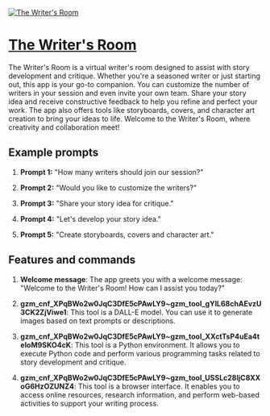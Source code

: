 [![The Writer's Room](https://files.oaiusercontent.com/file-bWOVwKXBOL2Ecq42njcQUInP?se=2123-10-17T12%3A55%3A33Z&sp=r&sv=2021-08-06&sr=b&rscc=max-age%3D31536000%2C%20immutable&rscd=attachment%3B%20filename%3D79a48e1f-b00b-453a-bebf-05cc66d0ea8b.png&sig=YTcuOtFUZEc%2BtmXM9X8Kyfw0avM4S8Nz6YoOw55R0ek%3D)](https://chat.openai.com/g/g-Qb0mexonh-the-writer-s-room)

# [The Writer's Room](https://chat.openai.com/g/g-Qb0mexonh-the-writer-s-room)

The Writer's Room is a virtual writer's room designed to assist with story development and critique. Whether you're a seasoned writer or just starting out, this app is your go-to companion. You can customize the number of writers in your session and even invite your own team. Share your story idea and receive constructive feedback to help you refine and perfect your work. The app also offers tools like storyboards, covers, and character art creation to bring your ideas to life. Welcome to the Writer's Room, where creativity and collaboration meet!

## Example prompts

1. **Prompt 1:** "How many writers should join our session?"

2. **Prompt 2:** "Would you like to customize the writers?"

3. **Prompt 3:** "Share your story idea for critique."

4. **Prompt 4:** "Let's develop your story idea."

5. **Prompt 5:** "Create storyboards, covers and character art."

## Features and commands

1. **Welcome message**: The app greets you with a welcome message: "Welcome to the Writer's Room! How can I assist you today?"

2. **gzm_cnf_XPqBWo2w0JqC3DfE5cPAwLY9~gzm_tool_gYIL68chAEvzU3CK2ZjViwe1**: This tool is a DALL-E model. You can use it to generate images based on text prompts or descriptions.

3. **gzm_cnf_XPqBWo2w0JqC3DfE5cPAwLY9~gzm_tool_XXctTsP4uEa4teIoM9SKO4cK**: This tool is a Python environment. It allows you to execute Python code and perform various programming tasks related to story development and critique.

4. **gzm_cnf_XPqBWo2w0JqC3DfE5cPAwLY9~gzm_tool_USSLc28ljC8XXoG6HzOZUNZ4**: This tool is a browser interface. It enables you to access online resources, research information, and perform web-based activities to support your writing process.